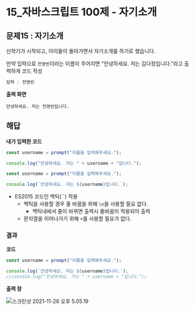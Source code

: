 # 15_자바스크립트 100제 - 자기소개

## 문제15 : 자기소개

신학기가 시작되고, 아이들이 돌아가면서 자기소개를 하기로 했습니다.

만약 입력으로 `전영빈`이라는 이름이 주어지면 "안녕하세요. 저는 김다정입니다."라고 출력하게 코드 작성

```js
입력 : 전영빈
```



**출력 화면**

```
안녕하세요. 저는 전영빈입니다.
```





## 해답

**내가 입력한 코드**

```js
const username = prompt("이름을 입력해주세요.");

console.log("안녕하세요. 저는 " + username + "입니다.");
```





```js
const username = prompt("이름을 입력해주세요.");

console.log(`안녕하세요. 저는 ${username}입니다.`);
```

* ES2015 코드인 백틱(``) 적용
  * 백틱을 사용할 경우 줄 바꿈을 위해 `\n`을 사용할 필요 없다.
    * 백틱내에서 줄이 바뀌면 출력시 줄바꿈이 적용되어 출력
  * 문자열을 이어나가기 위해 `+`를 사용할 필요가 없다.









### 결과

**코드**

```js
const username = prompt("이름을 입력해주세요.");

console.log(`안녕하세요. 저는 ${username}입니다.`);
//console.log("안녕하세요. 저는 " + username + "입니다.");
```





**출력 창** 

![스크린샷 2021-11-26 오후 5.05.19](../../md-images/%E1%84%89%E1%85%B3%E1%84%8F%E1%85%B3%E1%84%85%E1%85%B5%E1%86%AB%E1%84%89%E1%85%A3%E1%86%BA%202021-11-26%20%E1%84%8B%E1%85%A9%E1%84%92%E1%85%AE%205.05.19.png)